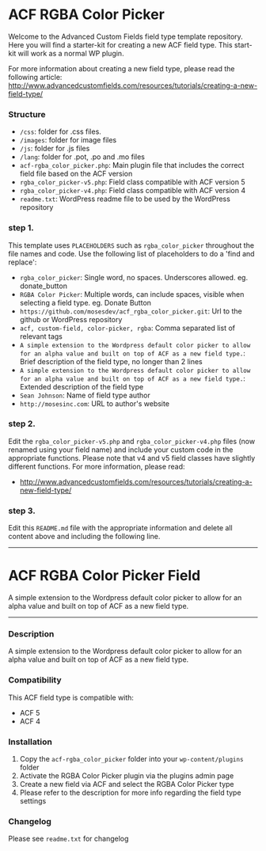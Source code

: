 # ACF RGBA Color Picker

Welcome to the Advanced Custom Fields field type template repository.
Here you will find a starter-kit for creating a new ACF field type. This start-kit will work as a normal WP plugin.

For more information about creating a new field type, please read the following article:
http://www.advancedcustomfields.com/resources/tutorials/creating-a-new-field-type/

### Structure

* `/css`:  folder for .css files.
* `/images`: folder for image files
* `/js`: folder for .js files
* `/lang`: folder for .pot, .po and .mo files
* `acf-rgba_color_picker.php`: Main plugin file that includes the correct field file based on the ACF version
* `rgba_color_picker-v5.php`: Field class compatible with ACF version 5 
* `rgba_color_picker-v4.php`: Field class compatible with ACF version 4
* `readme.txt`: WordPress readme file to be used by the WordPress repository

### step 1.

This template uses `PLACEHOLDERS` such as `rgba_color_picker` throughout the file names and code. Use the following list of placeholders to do a 'find and replace':

* `rgba_color_picker`: Single word, no spaces. Underscores allowed. eg. donate_button
* `RGBA Color Picker`: Multiple words, can include spaces, visible when selecting a field type. eg. Donate Button
* `https://github.com/mosesdev/acf_rgba_color_picker.git`: Url to the github or WordPress repository
* `acf, custom-field, color-picker, rgba`: Comma separated list of relevant tags
* `A simple extension to the Wordpress default color picker to allow for an alpha value and built on top of ACF as a new field type.`: Brief description of the field type, no longer than 2 lines
* `A simple extension to the Wordpress default color picker to allow for an alpha value and built on top of ACF as a new field type.`: Extended description of the field type
* `Sean Johnson`: Name of field type author
* `http://mosesinc.com`: URL to author's website

### step 2.

Edit the `rgba_color_picker-v5.php` and `rgba_color_picker-v4.php` files (now renamed using your field name) and include your custom code in the appropriate functions. 
Please note that v4 and v5 field classes have slightly different functions. For more information, please read:
* http://www.advancedcustomfields.com/resources/tutorials/creating-a-new-field-type/

### step 3.

Edit this `README.md` file with the appropriate information and delete all content above and including the following line.

-----------------------

# ACF RGBA Color Picker Field

A simple extension to the Wordpress default color picker to allow for an alpha value and built on top of ACF as a new field type.

-----------------------

### Description

A simple extension to the Wordpress default color picker to allow for an alpha value and built on top of ACF as a new field type.

### Compatibility

This ACF field type is compatible with:
* ACF 5
* ACF 4

### Installation

1. Copy the `acf-rgba_color_picker` folder into your `wp-content/plugins` folder
2. Activate the RGBA Color Picker plugin via the plugins admin page
3. Create a new field via ACF and select the RGBA Color Picker type
4. Please refer to the description for more info regarding the field type settings

### Changelog
Please see `readme.txt` for changelog
